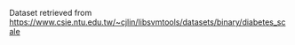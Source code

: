 Dataset retrieved from https://www.csie.ntu.edu.tw/~cjlin/libsvmtools/datasets/binary/diabetes_scale
